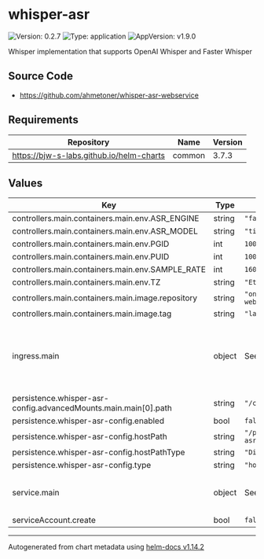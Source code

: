 # whisper-asr

![Version: 0.2.7](https://img.shields.io/badge/Version-0.2.7-informational?style=flat-square) ![Type: application](https://img.shields.io/badge/Type-application-informational?style=flat-square) ![AppVersion: v1.9.0](https://img.shields.io/badge/AppVersion-v1.9.0-informational?style=flat-square)

Whisper implementation that supports OpenAI Whisper and Faster Whisper

## Source Code

* <https://github.com/ahmetoner/whisper-asr-webservice>

## Requirements

| Repository | Name | Version |
|------------|------|---------|
| https://bjw-s-labs.github.io/helm-charts | common | 3.7.3 |

## Values

| Key | Type | Default | Description |
|-----|------|---------|-------------|
| controllers.main.containers.main.env.ASR_ENGINE | string | `"faster_whisper"` |  |
| controllers.main.containers.main.env.ASR_MODEL | string | `"tiny"` |  |
| controllers.main.containers.main.env.PGID | int | `1000` |  |
| controllers.main.containers.main.env.PUID | int | `1000` |  |
| controllers.main.containers.main.env.SAMPLE_RATE | int | `16000` |  |
| controllers.main.containers.main.env.TZ | string | `"Etc/UTC"` |  |
| controllers.main.containers.main.image.repository | string | `"onerahmet/openai-whisper-asr-webservice"` |  |
| controllers.main.containers.main.image.tag | string | `"latest"` |  |
| ingress.main | object | See [values.yaml](./values.yaml) | Enable and configure ingress settings for the chart under this key. |
| persistence.whisper-asr-config.advancedMounts.main.main[0].path | string | `"/config"` |  |
| persistence.whisper-asr-config.enabled | bool | `false` |  |
| persistence.whisper-asr-config.hostPath | string | `"/path/to/your/config/whisper-asr"` |  |
| persistence.whisper-asr-config.hostPathType | string | `"DirectoryOrCreate"` |  |
| persistence.whisper-asr-config.type | string | `"hostPath"` |  |
| service.main | object | See [values.yaml](./values.yaml) | Configures service settings for the chart. |
| serviceAccount.create | bool | `false` |  |

----------------------------------------------
Autogenerated from chart metadata using [helm-docs v1.14.2](https://github.com/norwoodj/helm-docs/releases/v1.14.2)

